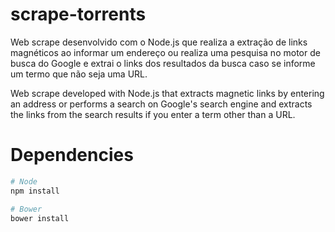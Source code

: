 # scrape-torrents

Web scrape desenvolvido com o Node.js que realiza a extração de links magnéticos ao informar um endereço ou realiza uma pesquisa no motor de busca do Google e extrai o links dos resultados da busca caso se informe um termo que não seja uma URL.

Web scrape developed with Node.js that extracts magnetic links by entering an address or performs a search on Google's search engine and extracts the links from the search results if you enter a term other than a URL.

# Dependencies 

```sh
# Node
npm install
```
```sh
# Bower
bower install
```
